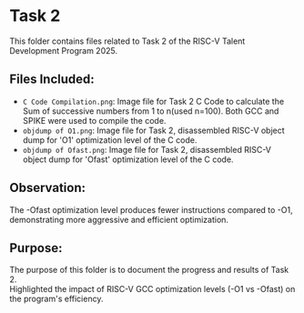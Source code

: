 # Task 2
This folder contains files related to Task 2 of the RISC-V Talent Development Program 2025.

## Files Included:
- `C Code Compilation.png`: Image file for Task 2 C Code to calculate the Sum of successive numbers from 1 to n(used n=100). Both GCC and SPIKE were used to compile the code.  
- `objdump of O1.png`: Image file for Task 2, disassembled RISC-V object dump for 'O1' optimization level of the C code.  
- `objdump of Ofast.png`: Image file for Task 2, disassembled RISC-V object dump for 'Ofast' optimization level of the C code.  

## Observation:
The -Ofast optimization level produces fewer instructions compared to -O1, demonstrating more aggressive and efficient optimization.

## Purpose:
The purpose of this folder is to document the progress and results of Task 2.   
Highlighted the impact of RISC-V GCC optimization levels (-O1 vs -Ofast) on the program's efficiency.
